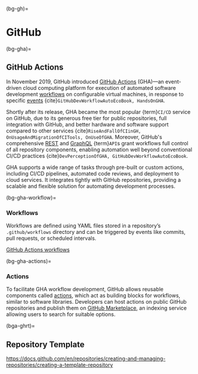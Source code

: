 (bg-gh)=
# GitHub


(bg-gha)=
## GitHub Actions

In November 2019, GitHub introduced
[GitHub Actions](https://github.com/features/actions) (GHA)—an
event-driven cloud computing platform
for execution of automated software development 
[workflows](https://docs.github.com/en/actions/using-workflows/about-workflows)
on configurable virtual machines, in response to specific
[events](https://docs.github.com/en/actions/using-workflows/events-that-trigger-workflows) 
{cite}`GitHubDevWorkflowAutoEcoBook, HandsOnGHA`. 

Shortly after its release, GHA became the most popular {term}`CI/CD` service on GitHub,
due to its generous free tier for public repositories, 
full integration with GitHub, 
and better hardware and software support compared to other services
{cite}`RiseAndFallOfCIinGH, OnUsageAndMigrationOfCITools, OnUseOfGHA`.
Moreover, GitHub's comprehensive [REST](https://docs.github.com/en/rest)
and [GraphQL](https://docs.github.com/en/graphql) {term}`API`s
grant workflows full control of all repository components, 
enabling automation well beyond conventional CI/CD practices 
{cite}`DevPerceptionOfGHA, GitHubDevWorkflowAutoEcoBook`.



GHA supports a wide range of tasks through pre-built or custom actions,
including CI/CD pipelines, automated code reviews, and deployment to cloud services.
It integrates tightly with GitHub repositories, providing a scalable and flexible solution
for automating development processes.


(bg-gha-workflow)=
### Workflows


Workflows are defined using YAML files stored in a repository’s `.github/workflows` directory
and can be triggered by events like commits, pull requests, or scheduled intervals.


[GitHub Actions workflows](https://docs.github.com/en/actions/using-workflows/about-workflows)


(bg-gha-actions)=
### Actions

To facilitate GHA workflow development,
GitHub allows reusable components called
[actions](https://docs.github.com/en/actions/creating-actions/about-custom-actions),
which act as building blocks for workflows, similar to software libraries. 
Developers can host actions on public GitHub repositories and publish them on 
[GitHub Marketplace](https://github.com/marketplace),
an indexing service allowing users to search for suitable options.


(bga-ghrt)=
## Repository Template

https://docs.github.com/en/repositories/creating-and-managing-repositories/creating-a-template-repository

